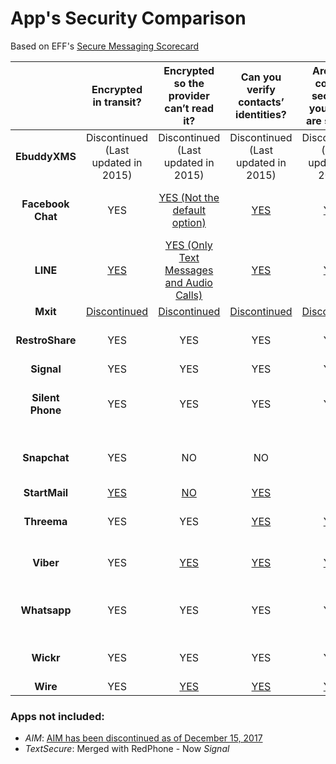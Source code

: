 # App's Security Comparison
Based on EFF's [Secure Messaging Scorecard](https://www.eff.org/node/82654)



|   | 	Encrypted in transit? | Encrypted so the provider can’t read it? | Can you verify contacts’ identities? | Are past comms secure if your keys are stolen? | Is the code open to independent review? | Is security design properly documented? | Has there been any recent code audit? |
|    :---:     |     :---:      |     :---:     |     :---:    |     :---:      |     :---:     |     :---:      |     :---:     |
| **EbuddyXMS**  | Discontinued (Last updated in 2015)| Discontinued (Last updated in 2015)| Discontinued (Last updated in 2015)| Discontinued (Last updated in 2015)| Discontinued (Last updated in 2015)| Discontinued (Last updated in 2015)| Discontinued (Last updated in 2015)|
| **Facebook Chat**  | YES | [YES (Not the default option)](https://www.engadget.com/2016/10/04/facebook-messenger-now-lets-you-toggle-end-to-end-encryption/) | [YES](https://fbnewsroomus.files.wordpress.com/2016/07/secret_conversations_whitepaper-1.pdf) | [YES](https://fbnewsroomus.files.wordpress.com/2016/07/secret_conversations_whitepaper-1.pdf) | [YES](https://github.com/facebookresearch/asynchronousratchetingtree) | [YES](https://fbnewsroomus.files.wordpress.com/2016/07/secret_conversations_whitepaper-1.pdf) | No records of new audit has been found |
| **LINE**  | [YES](https://linecorp.com/en/security/encryption_report)  | [YES (Only Text Messages and Audio Calls)](https://linecorp.com/en/security/encryption_report)  | [YES](https://help.line.me/line/?contentId=50000087)   | [YES](https://linecorp.com/en/security/encryption_report)  | NO| [YES](https://scdn.line-apps.com/stf/linecorp/en/csr/line-encryption-whitepaper-ver1.0.pdf)  | [YES](https://www.usenix.org/system/files/conference/foci17/foci17-paper-espinoza.pdf) |
| **Mxit**  | [Discontinued](https://businesstech.co.za/news/mobile/139225/mxit-is-officially-dead/) | [Discontinued](https://businesstech.co.za/news/mobile/139225/mxit-is-officially-dead/) | [Discontinued](https://businesstech.co.za/news/mobile/139225/mxit-is-officially-dead/) | [Discontinued](https://businesstech.co.za/news/mobile/139225/mxit-is-officially-dead/) | [Discontinued](https://businesstech.co.za/news/mobile/139225/mxit-is-officially-dead/) | [Discontinued](https://businesstech.co.za/news/mobile/139225/mxit-is-officially-dead/) | [Discontinued](https://businesstech.co.za/news/mobile/139225/mxit-is-officially-dead/) |
| **RestroShare**  | YES | YES| YES| YES| YES| YES| [NO (Last Revision on 2016)](https://www.elttam.com.au/blog/a-review-of-the-eff-secure-messaging-scorecard-pt1/) |
| **Signal**  | YES | YES| YES| YES| YES| YES| YES |
| **Silent Phone**  | YES | YES| YES| YES| [YES](https://github.com/SilentCircle/silent-phone-android)| YES| No records of new audit has been found |
| **Snapchat**  | YES | NO| NO| NO| NO| NO| No records of new audit has been found |
| **StartMail**      | [YES](https://support.startmail.com/index.php?/Knowledgebase/Article/View/520/2/startmail-on-effs-secure-messaging-scorecard) | [NO](https://support.startmail.com/index.php?/Knowledgebase/Article/View/520/2/startmail-on-effs-secure-messaging-scorecard) | [YES](https://support.startmail.com/index.php?/Knowledgebase/Article/View/520/2/startmail-on-effs-secure-messaging-scorecard) | [NO](https://support.startmail.com/index.php?/Knowledgebase/Article/View/520/2/startmail-on-effs-secure-messaging-scorecard) | [NO](https://support.startmail.com/index.php?/Knowledgebase/Article/View/520/2/startmail-on-effs-secure-messaging-scorecard) | [YES](https://support.startmail.com/index.php?/Knowledgebase/Article/View/520/2/startmail-on-effs-secure-messaging-scorecard) | [NO](https://support.startmail.com/index.php?/Knowledgebase/Article/View/520/2/startmail-on-effs-secure-messaging-scorecard) | 
| **Threema**  | YES | YES| [YES](https://threema.ch/es/faq/levels_expl) | [YES](https://threema.ch/es/faq/why_secure) | [YES](https://threema.ch/es/faq/source_code) | [YES](https://threema.ch/press-files/2_documentation/cryptography_whitepaper.pdf) | [NO (Last Audit on 2015)](https://threema.ch/en/faq/code_audit)   |
| **Viber**  | YES | [YES](https://support.viber.com/customer/en/portal/articles/2017401-viber-accounts-security-and-encryption) | [YES](https://support.viber.com/customer/en/portal/articles/2017401-viber-accounts-security-and-encryption) | [YES](https://www.viber.com/security-overview/) | [YES](https://github.com/wireapp/wire) | [YES](https://www.viber.com/security-overview/) | NO (Last Audit on 2014)  |
| **Whatsapp**  | YES | YES| YES| YES| NO| YES|  No records of new audit has been found |
| **Wickr**   | YES | YES | YES | YES | [YES](https://github.com/WickrInc/wickr-crypto-c) | [YES](https://www.wickr.com/wickr-messaging-protocol) | [No (Last audit was on 2014)](https://www.wickr.com/blog-archive/2017/5/26/aspect-security-audit) |
| **Wire**  | YES | [YES](https://wire-docs.wire.com/download/Wire+Security+Whitepaper.pdf) | [YES](https://support.wire.com/hc/en-us/articles/207692235-How-can-I-compare-key-fingerprints-) | [YES](https://wire-docs.wire.com/download/Wire+Security+Whitepaper.pdf) | [YES](https://github.com/wireapp/wire) | [YES](https://wire-docs.wire.com/download/Wire+Security+Whitepaper.pdf) | [YES](https://wire-docs.wire.com/download/Wire+Audit+Report.pdf)  |



### Apps not included:
+ *AIM*: [AIM has been discontinued as of December 15, 2017](https://help.aol.com/articles/aim-discontinued)
+ *TextSecure*: Merged with RedPhone - Now *Signal*
